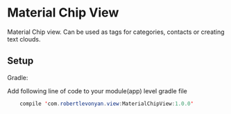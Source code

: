 # Material Chip View

Material Chip view. Can be used as tags for categories, contacts or creating text clouds.

## Setup

Gradle:

Add following line of code to your module(app) level gradle file

```java
    compile 'com.robertlevonyan.view:MaterialChipView:1.0.0'
```

